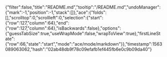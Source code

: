 {"filter":false,"title":"README.md","tooltip":"/README.md","undoManager":{"mark":-1,"position":-1,"stack":[]},"ace":{"folds":[],"scrolltop":0,"scrollleft":0,"selection":{"start":{"row":127,"column":64},"end":{"row":127,"column":64},"isBackwards":false},"options":{"guessTabSize":true,"useWrapMode":false,"wrapToView":true},"firstLineState":{"row":66,"state":"start","mode":"ace/mode/markdown"}},"timestamp":1563089063062,"hash":"02ab48db9f78c09efafb1ef445fb6e0c9b09da40"}